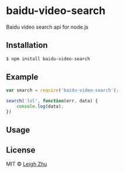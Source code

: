 # baidu-video-search

Baidu video search api for node.js

## Installation

```bash
$ npm install baidu-video-search
```

## Example
```js
var search = require('baidu-video-search');

search('lol', function(err, data) {
    console.log(data);
})
```

## Usage

## License

MIT © [Leigh Zhu](#)

